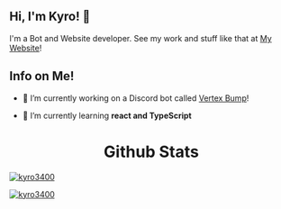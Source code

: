 ## Hi, I'm Kyro! 👋
I'm a Bot and Website developer. See my work and stuff like that at [My Website](https://kyro3400.github.io)!


## Info on Me!
- 🔭 I’m currently working on a Discord bot called [Vertex Bump](https://top.gg/bot/699101991372193813)!

- 🌱 I’m currently learning **react and TypeScript**


<h1 align="center">Github Stats</h1>
<a href="https://github.com/Kyro3400/">
<p><img align="center" src="https://github-readme-stats.vercel.app/api/top-langs?username=kyro3400&show_icons=true&layout=compact&bg_color=1f1d2e&text_color=FAF4ED&icon_color=C3A6E6&title_color=9CCFD8" alt="kyro3400"/>
<p><img align="center" src="https://github-readme-stats.vercel.app/api?username=kyro3400&theme=dracula&show_icons=true" alt="kyro3400"/>
</br>
